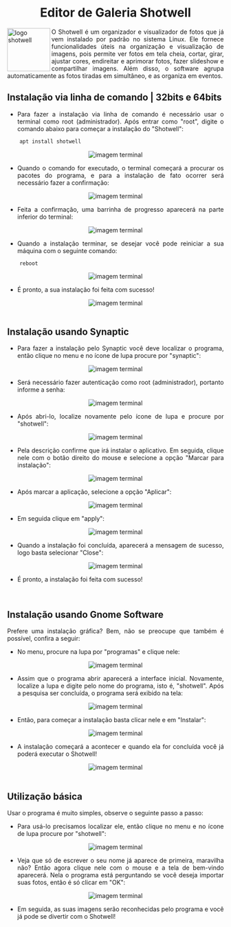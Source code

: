 <h1 align ="center">Editor de Galeria Shotwell</h1>

<img align="left" alt="logo shotwell" src="https://upload.wikimedia.org/wikipedia/commons/thumb/7/72/Shotwell_logo.svg/1024px-Shotwell_logo.svg.png" width=100px>

<p align ="justify"> O Shotwell é um organizador e visualizador de fotos que já vem instalado por padrão no sistema Linux. Ele fornece funcionalidades úteis na organização e visualização de imagens, pois permite ver fotos em tela cheia, cortar, girar, ajustar cores, endireitar e aprimorar fotos, fazer slideshow e compartilhar imagens. Além disso, o software agrupa automaticamente as fotos tiradas em simultâneo, e as organiza em eventos.</p>

<h2 align ="left">Instalação via linha de comando | 32bits e 64bits</h2>

<ul align ="justify">
    <li>Para fazer a instalação via linha de comando é necessário usar o terminal como root (administrador). Após entrar como "root", digite o comando abaixo para começar a instalação do "Shotwell":</li>
</ul>

```sh
    apt install shotwell
```
    
<div align="center">
    <img align="center" alt="imagem terminal" src="img/tutorial-shotwell-01.png">
</div>

<ul align ="justify">
    <li>Quando o comando for executado, o terminal começará a procurar os pacotes do programa, e para a instalação de fato ocorrer será necessário fazer a confirmação:</li>
</ul>
    
<div align="center">
    <img align="center" alt="imagem terminal" src="img/tutorial-shotwell-02.png">
</div>
    
<ul align ="justify">
    <li>Feita a confirmação, uma barrinha de progresso aparecerá na parte inferior do terminal:</li>
</ul>
    
<div align="center">
    <img align="center" alt="imagem terminal" src="img/tutorial-shotwell-03.png">
</div>
    
<ul align ="justify">
    <li>Quando a instalação terminar, se desejar você pode reiniciar a sua máquina com o seguinte comando:</li>
</ul>

```
    reboot
```

<div align="center">
    <img align="center" alt="imagem terminal" src="img/tutorial-shotwell-04.png">
</div>

<ul align ="justify">
    <li>É pronto, a sua instalação foi feita com sucesso!</li>
</ul>

<div align="center">
    <img align="center" alt="imagem terminal" src="img/tutorial-shotwell-05.png">
</div>
    
<br>

<h2 align ="left">Instalação usando Synaptic</h2>

<ul align ="justify">    
    <li>Para fazer a instalação pelo Synaptic você deve localizar o programa, então clique no menu e no ícone de lupa procure por "synaptic":</li>
</ul>

<div align="center">
    <img align="center" alt="imagem terminal" src="img/tutorial-shotwell-06.png">
</div>
    
<ul align ="justify">
    <li>Será necessário fazer autenticação como root (administrador), portanto informe a senha:</li>
</ul>

<div align="center">
    <img align="center" alt="imagem terminal" src="img/tutorial-shotwell-07.png">
</div>
    
<ul align ="justify">    
    <li>Após abri-lo, localize novamente pelo ícone de lupa e procure por "shotwell":</li>
</ul>

<div align="center">
    <img align="center" alt="imagem terminal" src="img/tutorial-shotwell-08.png">
</div>

<ul align ="justify">
    <li>Pela descrição confirme que irá instalar o aplicativo. Em seguida, clique nele com o botão direito do mouse e selecione a opção "Marcar para instalação":</li>
</ul>
    
<div align="center">
    <img align="center" alt="imagem terminal" src="img/tutorial-shotwell-09.png">
</div>

<ul align ="justify">
    <li>Após marcar a aplicação, selecione a opção "Aplicar":</li>
</ul>

<div align="center">
    <img align="center" alt="imagem terminal" src="img/tutorial-shotwell-10.png">
</div>

<ul align ="justify">
    <li>Em seguida clique em "apply":</li>
</ul>
 
<div align="center">
    <img align="center" alt="imagem terminal" src="img/tutorial-shotwell-11.png">
</div>

<ul align ="justify">
    <li>Quando a instalação foi concluída, aparecerá a mensagem de sucesso, logo basta selecionar "Close":</li>
</ul>

<div align="center">
    <img align="center" alt="imagem terminal" src="img/tutorial-shotwell-12.png">
</div>

<ul align ="justify">
    <li>É pronto, a instalação foi feita com sucesso!</li>
</ul>

<br>
    
<h2 align ="left">Instalação usando Gnome Software</h2>

<p align ="justify">Prefere uma instalação gráfica? Bem, não se preocupe que também é possível, confira a seguir:</p>
    
<ul align ="justify">
    <li>No menu, procure na lupa por "programas" e clique nele:</li>
</ul>
    
<div align="center">
    <img align="center" alt="imagem terminal" src="img/tutorial-shotwell-13.png">
</div>

<ul align ="justify">    
    <li>Assim que o programa abrir aparecerá a interface inicial. Novamente, localize a lupa e digite pelo nome do programa, isto é, "shotwell". Após a pesquisa ser concluída, o programa será exibido na tela:</li>
</ul>

<div align="center">
    <img align="center" alt="imagem terminal" src="img/tutorial-shotwell-14.png">
</div>

<ul align ="justify">
    <li>Então, para começar a instalação basta clicar nele e em "Instalar":</li>
</ul>
    
<div align="center">
    <img align="center" alt="imagem terminal" src="img/tutorial-shotwell-15.png">
</div>

<ul align ="justify">
    <li>A instalação começará a acontecer e quando ela for concluída você já poderá executar o Shotwell!</li>
</ul>
    
<div align="center">
    <img align="center" alt="imagem terminal" src="img/tutorial-shotwell-16.png">
</div>
    
<br>
    
<h2 align ="left">Utilização básica</h2>

<p align ="justify">Usar o programa é muito simples, observe o seguinte passo a passo:</p>

<ul align ="justify">
    <li>Para usá-lo precisamos localizar ele, então clique no menu e no ícone de lupa procure por "shotwell":</li>
</ul>
    
<div align="center">
    <img align="center" alt="imagem terminal" src="img/tutorial-shotwell-17.png">
</div>

<ul align ="justify">
    <li>Veja que só de escrever o seu nome já aparece de primeira, maravilha não? Então agora clique nele com o mouse e a tela de bem-vindo aparecerá. Nela o programa está perguntando se você deseja importar suas fotos, então é só clicar em "OK":</li>
</ul>
    
<div align="center">
    <img align="center" alt="imagem terminal" src="img/tutorial-shotwell-18.png">
</div>

<ul align ="justify">
    <li>Em seguida, as suas imagens serão reconhecidas pelo programa e você já pode se divertir com o Shotwell!</li>
</ul>
